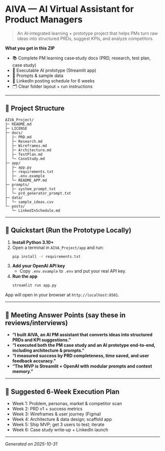 # AIVA — AI Virtual Assistant for Product Managers

> An AI‑integrated learning + prototype project that helps PMs turn raw ideas into structured PRDs, suggest KPIs, and analyze competitors.

**What you get in this ZIP**  
- 📚 Complete PM learning case‑study docs (PRD, research, test plan, case study)
- 🧩 Executable AI prototype (Streamlit app)
- 🧪 Prompts & sample data
- 📣 LinkedIn posting schedule for 6 weeks
- 🗂 Clear folder layout + run instructions

---

## 🧭 Project Structure

```
AIVA_Project/
├─ README.md
├─ LICENSE
├─ docs/
│  ├─ PRD.md
│  ├─ Research.md
│  ├─ Wireframes.md
│  ├─ Architecture.md
│  ├─ TestPlan.md
│  └─ CaseStudy.md
├─ app/
│  ├─ app.py
│  ├─ requirements.txt
│  ├─ .env.example
│  └─ README_APP.md
├─ prompts/
│  ├─ system_prompt.txt
│  └─ prd_generator_prompt.txt
├─ data/
│  └─ sample_ideas.csv
└─ posts/
   └─ LinkedInSchedule.md
```

---

## 🚀 Quickstart (Run the Prototype Locally)

1. **Install Python 3.10+**  
2. Open a terminal in `AIVA_Project/app` and run:
   ```bash
   pip install -r requirements.txt
   ```
3. **Add your OpenAI API key**  
   - Copy `.env.example` to `.env` and put your real API key.
4. **Run the app**  
   ```bash
   streamlit run app.py
   ```

App will open in your browser at `http://localhost:8501`.

---

## 🧠 Meeting Answer Points (say these in reviews/interviews)

- **“I built AIVA, an AI PM assistant that converts ideas into structured PRDs and KPI suggestions.”**  
- **“I executed both the PM case study and an AI prototype end‑to‑end, including architecture & prompts.”**  
- **“I measured success by PRD completeness, time saved, and user feedback accuracy.”**  
- **“The MVP is Streamlit + OpenAI with modular prompts and context memory.”**  

---

## 📅 Suggested 6‑Week Execution Plan

- Week 1: Problem, personas, market & competitor scan  
- Week 2: PRD v1 + success metrics  
- Week 3: Wireframes & user journey (Figma)  
- Week 4: Architecture & data design; scaffold app  
- Week 5: Ship MVP; get 3 users to test; iterate  
- Week 6: Case study write‑up + LinkedIn launch

---

*Generated on 2025-10-31*
